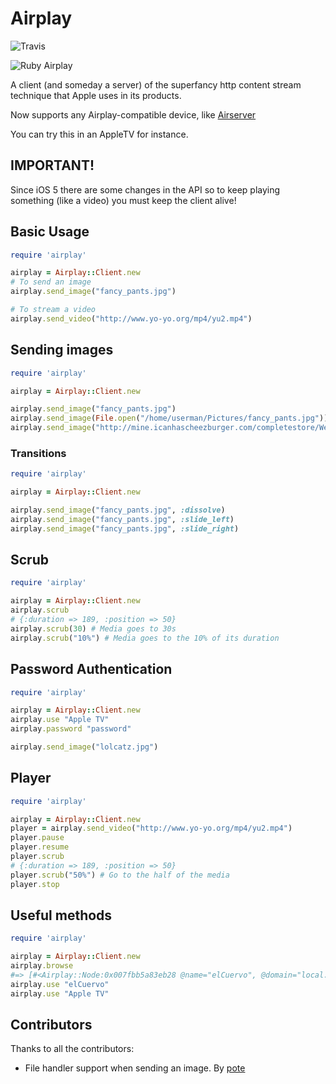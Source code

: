 # Airplay

![Travis](https://secure.travis-ci.org/elcuervo/airplay.png)

![Ruby Airplay](http://elcuervo.co/images/posts/airplay/ruby_airplay.png?1)

A client (and someday a server) of the superfancy http content stream technique
that Apple uses in its products.

Now supports any Airplay-compatible device, like [Airserver](http://www.airserverapp.com/)

You can try this in an AppleTV for instance.

## IMPORTANT!

Since iOS 5 there are some changes in the API so to keep playing something (like
a video) you must keep the client alive!

## Basic Usage

```ruby
require 'airplay'

airplay = Airplay::Client.new
# To send an image
airplay.send_image("fancy_pants.jpg")

# To stream a video
airplay.send_video("http://www.yo-yo.org/mp4/yu2.mp4")
```

## Sending images

```ruby
require 'airplay'

airplay = Airplay::Client.new

airplay.send_image("fancy_pants.jpg")
airplay.send_image(File.open("/home/userman/Pictures/fancy_pants.jpg"))
airplay.send_image("http://mine.icanhascheezburger.com/completestore/Wezinyercupz128401525895963750.jpg")
```

### Transitions

```ruby
require 'airplay'

airplay = Airplay::Client.new

airplay.send_image("fancy_pants.jpg", :dissolve)
airplay.send_image("fancy_pants.jpg", :slide_left)
airplay.send_image("fancy_pants.jpg", :slide_right)
```

## Scrub

```ruby
require 'airplay'

airplay = Airplay::Client.new
airplay.scrub
# {:duration => 189, :position => 50}
airplay.scrub(30) # Media goes to 30s
airplay.scrub("10%") # Media goes to the 10% of its duration
```

## Password Authentication

```ruby
require 'airplay'

airplay = Airplay::Client.new
airplay.use "Apple TV"
airplay.password "password"

airplay.send_image("lolcatz.jpg")
```

## Player

```ruby
require 'airplay'

airplay = Airplay::Client.new
player = airplay.send_video("http://www.yo-yo.org/mp4/yu2.mp4")
player.pause
player.resume
player.scrub
# {:duration => 189, :position => 50}
player.scrub("50%") # Go to the half of the media
player.stop
```

## Useful methods

```ruby
require 'airplay'

airplay = Airplay::Client.new
airplay.browse
#=> [#<Airplay::Node:0x007fbb5a83eb28 @name="elCuervo", @domain="local.", @ip="10.1.0.63">, #<Airplay::Node:0x007fbb5a83b0b8 @name="Apple TV", @domain="local.", @ip="10.1.0.220">]
airplay.use "elCuervo"
airplay.use "Apple TV"
```

## Contributors

Thanks to all the contributors:

  * File handler support when sending an image. By [pote](http://github.com/pote)
